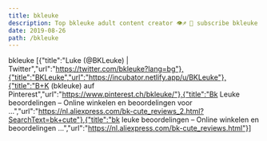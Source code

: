 ```yaml
---
title: bkleuke
description: Top bkleuke adult content creator 👁♐️ 👑 subscribe bkleuke to my porn site below IG bkleuke
date: 2019-08-26
path: /bkleuke
---
```


bkleuke
[{"title":"Luke (@BKLeuke) | Twitter","url":"https://twitter.com/bkleuke?lang=bg"},{"title":"BKLeuke","url":"https://incubator.netlify.app/u/BKLeuke"},{"title":"B+K (bkleuke) auf Pinterest","url":"https://www.pinterest.ch/bkleuke/"},{"title":"Bk Leuke beoordelingen – Online winkelen en beoordelingen voor ...","url":"https://nl.aliexpress.com/bk-cute_reviews_2.html?SearchText=bk+cute"},{"title":"bk leuke beoordelingen – Online winkelen en beoordelingen ...","url":"https://nl.aliexpress.com/bk-cute_reviews.html"}]

